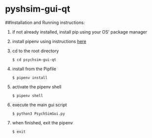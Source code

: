 # pyshsim-gui-qt

##Installation and Running instructions:
1. if not already installed, install pip using your OS' package manager
1. install pipenv using instructions [here](https://pipenv-fork.readthedocs.io/en/latest/install.html#installing-pipenv)
2. cd to the root directory

    `$ cd psychsim-gui-qt`
3. install from the Pipfile

    `$ pipenv install`
4. activate the pipenv shell

    `$ pipenv shell`
    
5. execute the main gui script

    `$ python3 PsychSimGui.py`
    
5. when finished, exit the pipenv

    `$ exit`

